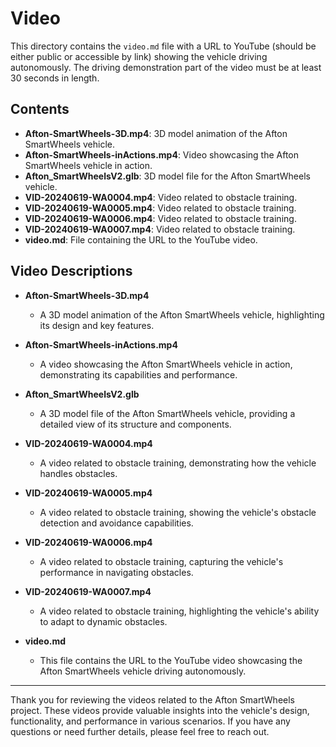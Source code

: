 # Video

This directory contains the `video.md` file with a URL to YouTube (should be either public or accessible by link) showing the vehicle driving autonomously. The driving demonstration part of the video must be at least 30 seconds in length.

## Contents

- **Afton-SmartWheels-3D.mp4**: 3D model animation of the Afton SmartWheels vehicle.
- **Afton-SmartWheels-inActions.mp4**: Video showcasing the Afton SmartWheels vehicle in action.
- **Afton_SmartWheelsV2.glb**: 3D model file for the Afton SmartWheels vehicle.
- **VID-20240619-WA0004.mp4**: Video related to obstacle training.
- **VID-20240619-WA0005.mp4**: Video related to obstacle training.
- **VID-20240619-WA0006.mp4**: Video related to obstacle training.
- **VID-20240619-WA0007.mp4**: Video related to obstacle training.
- **video.md**: File containing the URL to the YouTube video.

## Video Descriptions

- **Afton-SmartWheels-3D.mp4**
  - A 3D model animation of the Afton SmartWheels vehicle, highlighting its design and key features.

- **Afton-SmartWheels-inActions.mp4**
  - A video showcasing the Afton SmartWheels vehicle in action, demonstrating its capabilities and performance.

- **Afton_SmartWheelsV2.glb**
  - A 3D model file of the Afton SmartWheels vehicle, providing a detailed view of its structure and components.

- **VID-20240619-WA0004.mp4**
  - A video related to obstacle training, demonstrating how the vehicle handles obstacles.

- **VID-20240619-WA0005.mp4**
  - A video related to obstacle training, showing the vehicle's obstacle detection and avoidance capabilities.

- **VID-20240619-WA0006.mp4**
  - A video related to obstacle training, capturing the vehicle's performance in navigating obstacles.

- **VID-20240619-WA0007.mp4**
  - A video related to obstacle training, highlighting the vehicle's ability to adapt to dynamic obstacles.

- **video.md**
  - This file contains the URL to the YouTube video showcasing the Afton SmartWheels vehicle driving autonomously.

---

Thank you for reviewing the videos related to the Afton SmartWheels project. These videos provide valuable insights into the vehicle's design, functionality, and performance in various scenarios. If you have any questions or need further details, please feel free to reach out.
